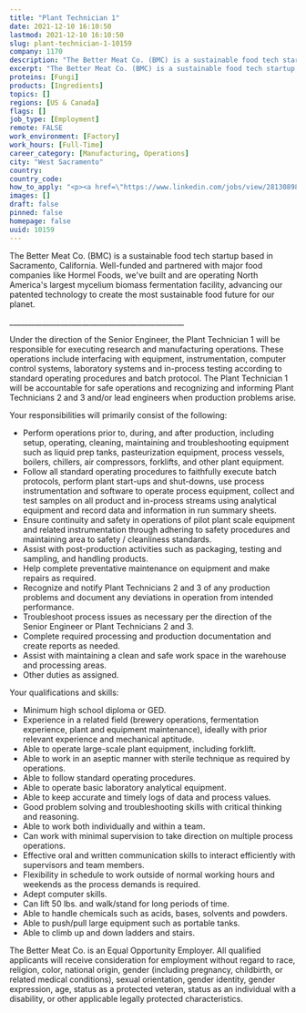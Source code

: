 ```yaml
---
title: "Plant Technician 1"
date: 2021-12-10 16:10:50
lastmod: 2021-12-10 16:10:50
slug: plant-technician-1-10159
company: 1170
description: "The Better Meat Co. (BMC) is a sustainable food tech startup based in Sacramento, California. Well-funded and partnered with major food companies like Hormel Foods, we’ve built and are operating North America’s largest mycelium biomass fermentation facility, advancing our patented technology to create the most sustainable food future for our planet. ________________________________________________"
excerpt: "The Better Meat Co. (BMC) is a sustainable food tech startup based in Sacramento, California. Well-funded and partnered with major food companies like Hormel Foods, we’ve built and are operating North America’s largest mycelium biomass fermentation facility, advancing our patented technology to create the most sustainable food future for our planet. ________________________________________________"
proteins: [Fungi]
products: [Ingredients]
topics: []
regions: [US & Canada]
flags: []
job_type: [Employment]
remote: FALSE
work_environment: [Factory]
work_hours: [Full-Time]
career_category: [Manufacturing, Operations]
city: "West Sacramento"
country: 
country_code: 
how_to_apply: "<p><a href=\"https://www.linkedin.com/jobs/view/2813089854/\">https://www.linkedin.com/jobs/view/2813089854/</a> or email resume to <a href=\"mailto:doni.curkendall@bettermeat.co\">doni.curkendall@bettermeat.co</a></p>"
images: []
draft: false
pinned: false
homepage: false
uuid: 10159
---
```

The Better Meat Co. (BMC) is a sustainable food tech startup based in
Sacramento, California. Well-funded and partnered with major food
companies like Hormel Foods, we've built and are operating North
America's largest mycelium biomass fermentation facility, advancing our
patented technology to create the most sustainable food future for our
planet. 

\_\_\_\_\_\_\_\_\_\_\_\_\_\_\_\_\_\_\_\_\_\_\_\_\_\_\_\_\_\_\_\_\_\_\_\_\_\_\_\_\_\_\_\_\_\_\_\_

Under the direction of the Senior Engineer, the Plant Technician 1 will
be responsible for executing research and manufacturing operations.
These operations include interfacing with equipment, instrumentation,
computer control systems, laboratory systems and in-process testing
according to standard operating procedures and batch protocol. The Plant
Technician 1 will be accountable for safe operations and recognizing and
informing Plant Technicians 2 and 3 and/or lead engineers when
production problems arise.

Your responsibilities will primarily consist of the following:

-   Perform operations prior to, during, and after production, including
    setup, operating, cleaning, maintaining and troubleshooting
    equipment such as liquid prep tanks, pasteurization equipment,
    process vessels, boilers, chillers, air compressors, forklifts, and
    other plant equipment. 
-   Follow all standard operating procedures to faithfully execute batch
    protocols, perform plant start-ups and shut-downs, use process
    instrumentation and software to operate process equipment, collect
    and test samples on all product and in-process streams using
    analytical equipment and record data and information in run summary
    sheets. 
-   Ensure continuity and safety in operations of pilot plant scale
    equipment and related instrumentation through adhering to safety
    procedures and maintaining area to safety / cleanliness standards.
-   Assist with post-production activities such as packaging, testing
    and sampling, and handling products.
-   Help complete preventative maintenance on equipment and make repairs
    as required.
-   Recognize and notify Plant Technicians 2 and 3 of any production
    problems and document any deviations in operation from intended
    performance.
-   Troubleshoot process issues as necessary per the direction of the
    Senior Engineer or Plant Technicians 2 and 3.
-   Complete required processing and production documentation and create
    reports as needed.
-   Assist with maintaining a clean and safe work space in the warehouse
    and processing areas.
-   Other duties as assigned.

Your qualifications and skills:

-   Minimum high school diploma or GED. 
-   Experience in a related field (brewery operations, fermentation
    experience, plant and equipment maintenance), ideally with prior
    relevant experience and mechanical aptitude. 
-   Able to operate large-scale plant equipment, including forklift.
-   Able to work in an aseptic manner with sterile technique as required
    by operations.
-   Able to follow standard operating procedures.
-   Able to operate basic laboratory analytical equipment.
-   Able to keep accurate and timely logs of data and process values.
-   Good problem solving and troubleshooting skills with critical
    thinking and reasoning.
-   Able to work both individually and within a team.
-   Can work with minimal supervision to take direction on multiple
    process operations.
-   Effective oral and written communication skills to interact
    efficiently with supervisors and team members.
-   Flexibility in schedule to work outside of normal working hours and
    weekends as the process demands is required. 
-   Adept computer skills.
-   Can lift 50 lbs. and walk/stand for long periods of time.
-   Able to handle chemicals such as acids, bases, solvents and powders.
-   Able to push/pull large equipment such as portable tanks.
-   Able to climb up and down ladders and stairs.

The Better Meat Co. is an Equal Opportunity Employer. All qualified
applicants will receive consideration for employment without regard to
race, religion, color, national origin, gender (including pregnancy,
childbirth, or related medical conditions), sexual orientation, gender
identity, gender expression, age, status as a protected veteran, status
as an individual with a disability, or other applicable legally
protected characteristics.

 
